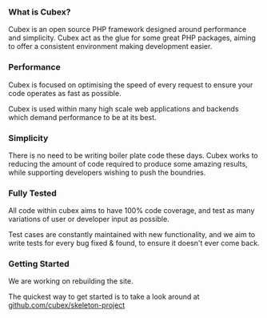 ### What is Cubex?

Cubex is an open source PHP framework designed around performance and simplicity. Cubex act as the glue for some great
PHP packages, aiming to offer a consistent environment making development easier.

### Performance

Cubex is focused on optimising the speed of every request to ensure your code operates as fast as possible.

Cubex is used within many high scale web applications and backends which demand performance to be at its best.

### Simplicity

There is no need to be writing boiler plate code these days. Cubex works to reducing the amount of code required to
produce some amazing results, while supporting developers wishing to push the boundries.

### Fully Tested

All code within cubex aims to have 100% code coverage, and test as many variations of user or developer input as
possible.

Test cases are constantly maintained with new functionality, and we aim to write tests for every bug fixed & found, to
ensure it doesn't ever come back.

### Getting Started

We are working on rebuilding the site.

The quickest way to get started is to take a look around at <a href="https://github.com/cubex/skeleton-project">github.com/cubex/skeleton-project</a>
